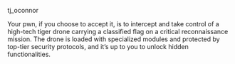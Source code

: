 tj_oconnor

Your pwn, if you choose to accept it, is to intercept and take control of a high-tech tiger drone carrying a classified flag on a critical reconnaissance mission. The drone is loaded with specialized modules and protected by top-tier security protocols, and it’s up to you to unlock hidden functionalities.
